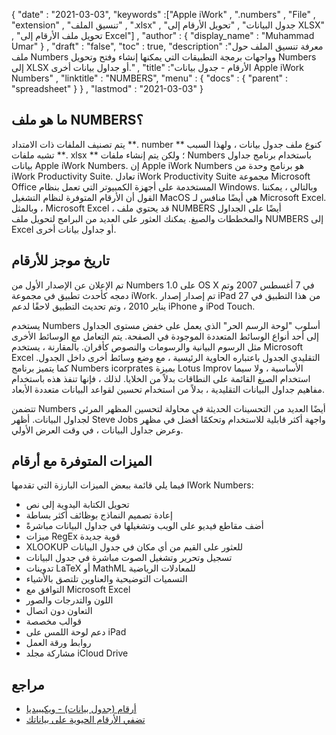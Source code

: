 {
  "date" : "2021-03-03",
  "keywords" :["Apple iWork" , ".numbers" , "File" , "extension" , "تنسيق الملف" , ".xlsx" , "جدول البيانات" , "تحويل الأرقام إلى XLSX" , "تحويل ملف الأرقام إلى Excel"] ,
  "author" : {
    "display_name" : "Muhammad Umar"
} ,
  "draft" : "false",
  "toc" : true,
  "description" :"معرفة تنسيق الملف حول ملف Numbers وواجهات برمجة التطبيقات التي يمكنها إنشاء وفتح وتحويل Numbers إلى XLSX أو جداول بيانات أخرى." ,
  "title" :"الأرقام - جدول بيانات Apple iWork Numbers" ,
  "linktitle" : "NUMBERS",
  "menu" : {
    "docs" : {
      "parent" : "spreadsheet"
}
} ,
  "lastmod" : "2021-03-03"
}

## ما هو ملف NUMBERS؟ ##

يتم تصنيف الملفات ذات الامتداد **. number ** كنوع ملف جدول بيانات ، ولهذا السبب تشبه ملفات **. xlsx ** ؛ ولكن يتم إنشاء ملفات Numbers باستخدام برنامج جداول بيانات Apple iWork Numbers. إن Apple iWork Numbers هو برنامج وحدة من iWork Productivity Suite. تعادل iWork Productivity Suite مجموعة Microsoft Office المستخدمة على أجهزة الكمبيوتر التي تعمل بنظام Windows. وبالتالي ، يمكننا القول أن الأرقام المتوفرة لنظام التشغيل MacOS هي أيضًا منافس لـ Microsoft Excel. وبالمثل ، Microsoft Excel ، قد يحتوي ملف NUMBERS أيضًا على الجداول والمخططات والصيغ. يمكنك العثور على العديد من البرامج لتحويل ملف NUMBERS إلى Excel أو جداول بيانات أخرى.


## تاريخ موجز للأرقام ##

تم الإعلان عن الإصدار الأول من Numbers 1.0 على OS X في 7 أغسطس 2007 وتم دمجه كأحدث تطبيق في مجموعة iWork. تم إصدار إصدار iPad من هذا التطبيق في 27 يناير 2010 ، وتم تحديث التطبيق لاحقًا لدعم iPhone و iPod Touch.

يستخدم Numbers أسلوب "لوحة الرسم الحر" الذي يعمل على خفض مستوى الجداول إلى أحد أنواع الوسائط المتعددة الموجودة في الصفحة. يتم التعامل مع الوسائط الأخرى مثل الرسوم البيانية والرسومات والنصوص كأقران. بالمقارنة ، يستخدم Microsoft Excel التقليدي الجدول باعتباره الحاوية الرئيسية ، مع وضع وسائط أخرى داخل الجدول. كما يتميز برنامج Numbers icorprates بميزة Lotus Improv الأساسية ، ولا سيما استخدام الصيغ القائمة على النطاقات بدلاً من الخلايا. لذلك ، فإنها تنفذ هذه باستخدام مفاهيم جداول البيانات التقليدية ، بدلاً من استخدام تحسين لقواعد البيانات متعددة الأبعاد.

تتضمن Numbers أيضًا العديد من التحسينات الحديثة في محاولة لتحسين المظهر المرئي لجداول البيانات. أظهر Steve Jobs واجهة أكثر قابلية للاستخدام وتحكمًا أفضل في مظهر وعرض جداول البيانات ، في وقت العرض الأولي.

## الميزات المتوفرة مع أرقام ##
فيما يلي قائمة ببعض الميزات البارزة التي تقدمها IWork Numbers:

- تحويل الكتابة اليدوية إلى نص
- إعادة تصميم النماذج بوظائف أكثر بساطة
- أضف مقاطع فيديو على الويب وتشغيلها في جداول البيانات مباشرةً
- ميزات RegEx قوية جديدة
- XLOOKUP للعثور على القيم من أي مكان في جدول البيانات
- تسجيل وتحرير وتشغيل الصوت مباشرة في جدول البيانات
- تدوينات LaTeX أو MathML للمعادلات الرياضية
- التسميات التوضيحية والعناوين تلتصق بالأشياء
- التوافق مع Microsoft Excel
- اللون والتدرجات والصور
- التعاون دون اتصال
- قوالب مخصصة
- دعم لوحة اللمس على iPad
- روابط ورقة العمل
- مشاركة مجلد iCloud Drive


## مراجع ##

* [أرقام (جدول بيانات) - ويكيبيديا](https://en.wikipedia.org/wiki/Numbers_ (جدول بيانات))
* [تضفي الأرقام الحيوية على بياناتك](https://www.apple.com/numbers/)


